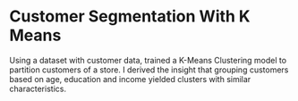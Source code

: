 # Customer Segmentation With K Means
Using a dataset with customer data, trained a K-Means Clustering model to partition customers of a store. I derived the insight that grouping customers based on age, education and income yielded clusters with similar characteristics.
